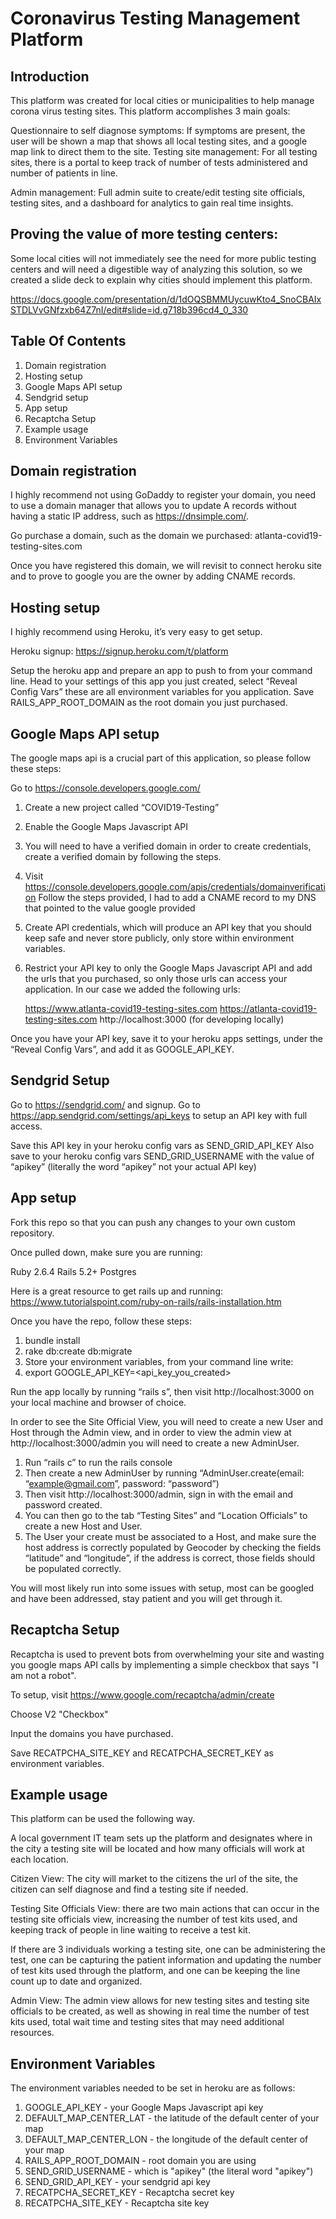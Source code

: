 # Coronavirus Testing Management Platform

## Introduction

This platform was created for local cities or municipalities to help manage corona virus testing sites. This platform accomplishes 3 main goals:

Questionnaire to self diagnose symptoms: If symptoms are present, the user will be shown a map that shows all local testing sites, and a google map link to direct them to the site.
Testing site management: For all testing sites, there is a portal to keep track of number of tests administered and number of patients in line.

Admin management: Full admin suite to create/edit testing site officials, testing sites, and a dashboard for analytics to gain real time insights.

## Proving the value of more testing centers:

Some local cities will not immediately see the need for more public testing centers and will need a digestible way of analyzing this solution, so we created a slide deck to explain why cities should implement this platform.

https://docs.google.com/presentation/d/1dOQSBMMUycuwKto4_SnoCBAIxSTDLVvGNfzxb64Z7nI/edit#slide=id.g718b396cd4_0_330


## Table Of Contents

1. Domain registration
2. Hosting setup
3. Google Maps API setup
4. Sendgrid setup
5. App setup
6. Recaptcha Setup
7. Example usage
8. Environment Variables

## Domain registration

I highly recommend not using GoDaddy to register your domain, you need to use a domain manager that allows you to update A records without having a static IP address, such as https://dnsimple.com/.

Go purchase a domain, such as the domain we purchased: atlanta-covid19-testing-sites.com

Once you have registered this domain, we will revisit to connect heroku site and to prove to google you are the owner by adding CNAME records.

## Hosting setup

I highly recommend using Heroku, it’s very easy to get setup.

Heroku signup: https://signup.heroku.com/t/platform

Setup the heroku app and prepare an app to push to from your command line. Head to your settings of this app you just created, select “Reveal Config Vars” these are all environment variables for you application.
Save RAILS_APP_ROOT_DOMAIN as the root domain you just purchased.

## Google Maps API setup
The google maps api is a crucial part of this application, so please follow these steps:

Go to https://console.developers.google.com/
1. Create a new project called “COVID19-Testing”
2. Enable the Google Maps Javascript API
3. You will need to have a verified domain in order to create credentials, create a verified domain by following the steps.
4. Visit https://console.developers.google.com/apis/credentials/domainverification Follow the steps provided, I had to add a CNAME record to my DNS that pointed to the value google provided
5. Create API credentials, which will produce an API key that you should keep safe and never 	  store publicly, only store within environment variables.
6. Restrict your API key to only the Google Maps Javascript API and add the urls that you purchased, so only those urls can access your application. In our case we added the following urls:

    https://www.atlanta-covid19-testing-sites.com
    https://atlanta-covid19-testing-sites.com
    http://localhost:3000 (for developing locally)

Once you have your API key, save it to your heroku apps settings, under the “Reveal Config Vars”, and add it as GOOGLE_API_KEY.

## Sendgrid Setup

Go to https://sendgrid.com/ and signup. Go to https://app.sendgrid.com/settings/api_keys to setup an API key with full access.

Save this API key in your heroku config vars as SEND_GRID_API_KEY
Also save to your heroku config vars SEND_GRID_USERNAME with the value of “apikey” (literally the word “apikey” not your actual API key)

## App setup

Fork this repo so that you can push any changes to your own custom repository.

Once pulled down, make sure you are running:

Ruby 2.6.4
Rails 5.2+
Postgres

Here is a great resource to get rails up and running: https://www.tutorialspoint.com/ruby-on-rails/rails-installation.htm

Once you have the repo, follow these steps:

1. bundle install
2. rake db:create db:migrate
3. Store your environment variables, from your command line write:
4. export GOOGLE_API_KEY=<api_key_you_created>

Run the app locally by running “rails s”, then visit http://localhost:3000 on your local machine and browser of choice.

In order to see the Site Official View, you will need to create a new User and Host through the Admin view, and in order to view the admin view at http://localhost:3000/admin you will need to create a new AdminUser.

1. Run “rails c” to run the rails console
2. Then create a new AdminUser by running “AdminUser.create(email: “example@gmail.com”, password: “password”)
3. Then visit http://localhost:3000/admin, sign in with the email and password created.
4. You can then go to the tab “Testing Sites” and “Location Officials” to create a new Host and User.
5. The User your create must be associated to a Host, and make sure the host address is correctly populated by Geocoder by  checking the fields “latitude” and “longitude”, if the address is correct, those fields should be populated correctly.

You will most likely run into some issues with setup, most can be googled and have been addressed, stay patient and you will get through it.

## Recaptcha Setup

Recaptcha is used to prevent bots from overwhelming your site and wasting you google maps API calls by implementing a simple checkbox that says "I am not a robot".

To setup, visit https://www.google.com/recaptcha/admin/create

Choose V2 "Checkbox"

Input the domains you have purchased.

Save RECATPCHA_SITE_KEY and RECATPCHA_SECRET_KEY as environment variables.

## Example usage

This platform can be used the following way.

A local government IT team sets up the platform and designates where in the city a testing site will be located and how many officials will work at each location.

Citizen View: The city will market to the citizens the url of the site, the citizen can self diagnose and find a testing site if needed.

Testing Site Officials View: there are two main actions that can occur in the testing site officials view, increasing the number of test kits used, and keeping track of people in line waiting to receive a test kit.

If there are 3 individuals working a testing site, one can be administering the test, one can be capturing the patient information and updating the number of test kits used through the platform, and one can be keeping the line count up to date and organized.

Admin View: The admin view allows for new testing sites and testing site officials to be created, as well as showing in real time the number of test kits used, total wait time and testing sites that may need additional resources.


## Environment Variables

The environment variables needed to be set in heroku are as follows:

1. GOOGLE_API_KEY - your Google Maps Javascript api key
2. DEFAULT_MAP_CENTER_LAT - the latitude of the default center of your map
3. DEFAULT_MAP_CENTER_LON - the longitude of the default center of your map
4. RAILS_APP_ROOT_DOMAIN - root domain you are using
5. SEND_GRID_USERNAME - which is "apikey" (the literal word "apikey")
6. SEND_GRID_API_KEY - your sendgrid api key
7. RECATPCHA_SECRET_KEY - Recaptcha secret key
8. RECATPCHA_SITE_KEY - Recaptcha site key

